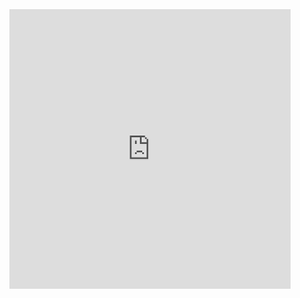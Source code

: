 <iframe src="https://quizlet.com/866408908/flashcards/embed?i=wf9mg&x=1jj1" height="500" width="100%" style="border:0"></iframe>

